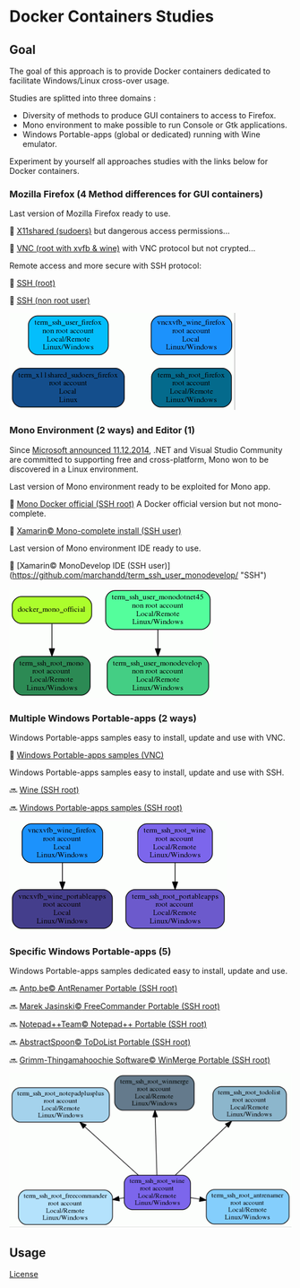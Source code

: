 # Docker Containers Studies

## Goal

The goal of this approach is to provide Docker containers dedicated to facilitate Windows/Linux cross-over usage.

Studies are splitted into three domains : 
- Diversity of methods to produce GUI containers to access to Firefox.
- Mono environment to make possible to run Console or Gtk applications.
- Windows Portable-apps (global or dedicated) running with Wine emulator.
 
Experiment by yourself all approaches studies with the links below for Docker containers.

### Mozilla Firefox (4 Method differences for GUI containers)

Last version of Mozilla Firefox ready to use.

:checkered_flag: [X11shared (sudoers)](https://github.com/marchandd/term_x11shared_sudoers_firefox/ "X11shared") but dangerous access permissions... 

:checkered_flag: [VNC (root with xvfb & wine)](https://github.com/marchandd/vncxvfb_wine_firefox/ "VNC") with VNC protocol but not crypted... 

Remote access and more secure with SSH protocol:

:checkered_flag: [SSH (root)](https://github.com/marchandd/term_ssh_root_firefox/ "SSH") 

:checkered_flag: [SSH (non root user)](https://github.com/marchandd/term_ssh_user_firefox/ "SSH") 

![Graph1](graph1.gif)

### Mono Environment (2 ways) and Editor (1)

Since [Microsoft announced 11.12.2014](http://news.microsoft.com/2014/11/12/microsoft-takes-net-open-source-and-cross-platform-adds-new-development-capabilities-with-visual-studio-2015-net-2015-and-visual-studio-online/ "Microsoft announce"), .NET and Visual Studio Community are committed to supporting free and cross-platform, Mono won to be discovered in a Linux environment.  

Last version of Mono environment ready to be exploited for Mono app.

:checkered_flag: [Mono Docker official (SSH root)](https://github.com/marchandd/term_ssh_root_mono/ "SSH") A Docker official version but not mono-complete. 

:checkered_flag: [Xamarin:copyright: Mono-complete install (SSH user)](https://github.com/marchandd/term_ssh_user_monodotnet45/ "SSH")

Last version of Mono environment IDE ready to use.

:checkered_flag: [Xamarin:copyright: MonoDevelop IDE (SSH user)] (https://github.com/marchandd/term_ssh_user_monodevelop/ "SSH")

![Graph2](graph2.gif)

### Multiple Windows Portable-apps (2 ways)

Windows Portable-apps samples easy to install, update and use with VNC.

:checkered_flag: [Windows Portable-apps samples (VNC)](https://github.com/marchandd/vncxvfb_wine_portableapps/ "VNC") 

Windows Portable-apps samples easy to install, update and use with SSH.

:soon: [Wine (SSH root)](https://github.com/marchandd/term_ssh_root_wine/ "SSH")

:soon: [Windows Portable-apps samples (SSH root)](https://github.com/marchandd/term_ssh_root_portableapps/ "SSH")

![Graph3](graph3.gif)

### Specific Windows Portable-apps (5)

Windows Portable-apps samples dedicated easy to install, update and use.

:soon: [Antp.be:copyright: AntRenamer Portable (SSH root)](https://github.com/marchandd/term_ssh_root_antrenamer/ "SSH") 

:soon: [Marek Jasinski:copyright: FreeCommander Portable (SSH root)](https://github.com/marchandd/term_ssh_root_freecommander/ "SSH")  

:soon: [Notepad++Team:copyright: Notepad++ Portable (SSH root)](https://github.com/marchandd/term_ssh_root_notepadplusplus/ "SSH") 

:soon: [AbstractSpoon:copyright: ToDoList Portable (SSH root)](https://github.com/marchandd/term_ssh_root_todolist/ "SSH") 

:soon: [Grimm-Thingamahoochie Software:copyright: WinMerge Portable (SSH root)](https://github.com/marchandd/term_ssh_root_winmerge/ "SSH") 

![Graph4](graph4.gif)

## Usage

[License](LICENSE "License")
